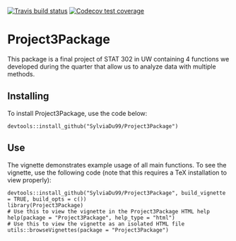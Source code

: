 <!-- badges: start -->
  [![Travis build status](https://travis-ci.org/SylviaDu99/Project3Package.svg?branch=master)](https://travis-ci.org/SylviaDu99/Project3Package)
  [![Codecov test coverage](https://codecov.io/gh/SylviaDu99/Project3Package/branch/master/graph/badge.svg)](https://codecov.io/gh/SylviaDu99/Project3Package?branch=master)
<!-- badges: end -->

# Project3Package

This package is a final project of STAT 302 in UW containing 4 functions we 
developed during the quarter that allow us to analyze data with multiple methods.

## Installing

To install Project3Package, use the code below:

```{r, eval = FALSE}
devtools::install_github("SylviaDu99/Project3Package")
```
## Use

The vignette demonstrates example usage of all main functions. To see the vignette, use the following code (note that this requires a TeX installation to view properly):

```{r, eval = FALSE}
devtools::install_github("SylviaDu99/Project3Package", build_vignette = TRUE, build_opts = c())
library(Project3Package)
# Use this to view the vignette in the Project3Package HTML help
help(package = "Project3Package", help_type = "html")
# Use this to view the vignette as an isolated HTML file
utils::browseVignettes(package = "Project3Package")
```
